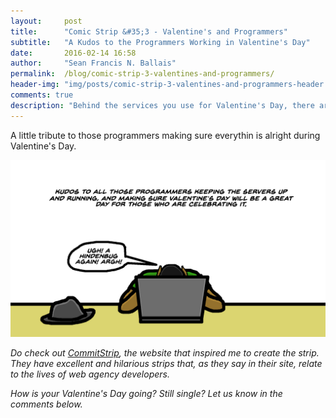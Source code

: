 ```yaml
---
layout:     post
title:      "Comic Strip &#35;3 - Valentine's and Programmers"
subtitle:   "A Kudos to the Programmers Working in Valentine's Day"
date:       2016-02-14 16:58
author:     "Sean Francis N. Ballais"
permalink:  /blog/comic-strip-3-valentines-and-programmers/
header-img: "img/posts/comic-strip-3-valentines-and-programmers-header.png"
comments: true
description: "Behind the services you use for Valentine's Day, there are programmers making sure it runs without problems."
---
```


A little tribute to those programmers making sure everythin is alright during Valentine's Day.

![Kudos to the programmers](/static/img/posts/comic-strip-3-valentines-and-programmers/comic-strip.png)

*Do check out [CommitStrip](http://www.commitstrip.com), the website that inspired me to create the strip. They have excellent and hilarious strips that, as they say in their site, relate to the lives of web agency developers.*

*How is your Valentine's Day going? Still single? Let us know in the comments below.*
